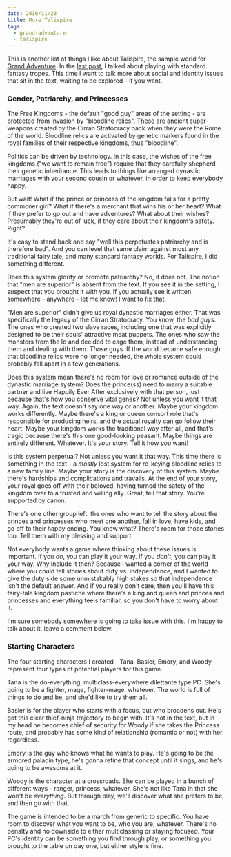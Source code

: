 ```yaml
---
date: 2016/11/28
title: More Talispire
tags:
  - grand-adventure
  - talispire
---
```


This is another list of things I like about Talispire,
the sample world for [Grand Adventure].
In the [last post](/blog/2016-10-15-talispire.html),
I talked about playing with standard fantasy tropes.
This time I want to talk more about social and identity issues
that sit in the text, waiting to be explored - if you want.

<!-- more -->

### Gender, Patriarchy, and Princesses

The Free Kingdoms - the default "good guy" areas of the setting -
are protected from invasion by "bloodline relics".
These are ancient super-weapons created by the Cirran Stratocracy
back when they were the Rome of the world.
Bloodline relics are activated by genetic markers found in the
royal families of their respective kingdoms, thus "bloodline".

Politics can be driven by technology.
In this case, the wishes of the free kingdoms ("we want to remain free")
require that they carefully shepherd their genetic inheritance.
This leads to things like arranged dynastic marriages with your
second cousin or whatever, in order to keep everybody happy.

But wait! What if the prince or princess of the kingdom
falls for a pretty commoner girl?
What if there's a merchant that wins his or her heart?
What if they prefer to go out and have adventures?
What about their wishes?
Presumably they're out of luck, if they care about their kingdom's safety.
Right?

It's easy to stand back and say "well this perpetuates patriarchy and is therefore bad".
And you can level that same claim against most any traditional fairy tale,
and many standard fantasy worlds.
For Talispire, I did something different.

Does this system glorify or promote patriarchy?
No, it does not.
The notion that "men are superior" is absent from the text.
If you see it in the setting, I suspect that you brought it with you.
If you actually see it written somewhere - anywhere - let me know!
I want to fix that.

"Men are superior" didn't give us royal dynastic marriages either.
That was specifically the legacy of the Cirran Stratocracy.
You know, the _bad guys_.
The ones who created two slave races, including one that was explicitly
designed to be their souls' attractive meat puppets.
The ones who saw the monsters from the Id and decided to cage them,
instead of understanding them and dealing with them.
_Those_ guys.
If the world became safe enough that bloodline relics were no longer needed,
the whole system could probably fall apart in a few generations.

Does this system mean there's no room for love or romance outside
of the dynastic marriage system?
Does the prince(ss) need to marry a suitable partner and live
Happily Ever After exclusively with that person,
just because that's how you conserve vital genes?
Not unless you want it that way.
Again, the text doesn't say one way or another.
Maybe your kingdom works differently.
Maybe there's a king or queen consort role that's responsible for producing heirs,
and the actual royalty can go follow their heart.
Maybe your kingdom works the traditional way after all,
and that's tragic because there's this one good-looking peasant.
Maybe things are entirely different.
Whatever. It's _your_ story. Tell it how _you_ want!

Is this system perpetual?
Not unless you want it that way.
This time there is something in the text - a _mostly_ lost
system for re-keying bloodline relics to a new family line.
Maybe your story is the discovery of this system.
Maybe there's hardships and complications and travails.
At the end of your story, your royal goes off with their beloved,
having turned the safety of the kingdom over to a trusted and willing ally.
Great, tell that story.
You're supported by canon.

There's one other group left:
the ones who want to tell the story about the princes and princesses
who meet one another, fall in love, have kids, and go off to their
happy ending.
You know what? There's room for those stories too.
Tell them with my blessing and support.

Not everybody wants a game where thinking about these issues is important.
If you _do_, you can play it your way.
If you _don't_, you can play it your way.
Why include it then?
Because I wanted a corner of the world where you could tell stories
about duty vs. independence, and I wanted to give the duty side some
unmistakably high stakes so that independence isn't the default answer.
And if you really don't care,
then you'll have this fairy-tale kingdom pastiche where
there's a king and queen and princes and princesses and
everything feels familiar, so you don't have to worry about it.

I'm sure somebody somewhere is going to take issue with this.
I'm happy to talk about it, leave a comment below.

### Starting Characters

The four starting characters I created - Tana, Basler, Emory, and Woody -
represent four types of potential players for this game.

Tana is the do-everything, multiclass-everywhere dilettante type PC.
She's going to be a fighter, mage, fighter-mage, whatever.
The world is full of things to do and be, and she'd like to try them all.

Basler is for the player who starts with a focus, but who broadens out.
He's got this clear thief-ninja trajectory to begin with.
It's not in the text, but in my head he becomes chief of security
for Woody if she takes the Princess route,
and probably has some kind of relationship (romantic or not) with her regardless.

Emory is the guy who knows what he wants to play.
He's going to be the armored paladin type, he's gonna refine that
concept until it sings, and he's going to be awesome at it.

Woody is the character at a crossroads.
She can be played in a bunch of different ways -
ranger, princess, whatever.
She's not like Tana in that she won't be _everything_.
But through play, we'll discover what she prefers to be, and then go with that.

The game is intended to be a march from generic to specific.
You have room to discover what you want to be, who you are, whatever.
There's no penalty and no downside to either multiclassing or staying focused.
Your PC's identity can be something you find through play,
or something you brought to the table on day one, but either style is fine.

[Grand Adventure]: http://peppermile.com/grand-adventure.html
